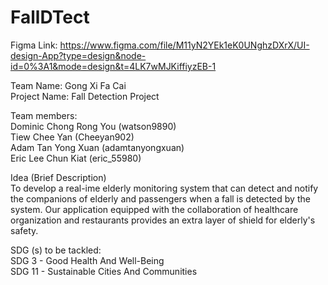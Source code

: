 # FallDTect  
Figma Link: https://www.figma.com/file/M11yN2YEk1eK0UNghzDXrX/UI-design-App?type=design&node-id=0%3A1&mode=design&t=4LK7wMJKiffiyzEB-1  

Team Name: Gong Xi Fa Cai  
Project Name: Fall Detection Project

Team members:  
Dominic Chong Rong You (watson9890)  
Tiew Chee Yan (Cheeyan902)  
Adam Tan Yong Xuan (adamtanyongxuan)  
Eric Lee Chun Kiat (eric_55980) 

Idea (Brief Description)  
To develop a real-ime elderly monitoring system that can detect and notify the companions of elderly and passengers when a fall is detected by the system. Our application equipped with the collaboration  of healthcare organization and restaurants provides an extra layer of shield for elderly's safety.

SDG (s) to be tackled:  
SDG 3 - Good Health And Well-Being  
SDG 11 - Sustainable Cities And Communities
